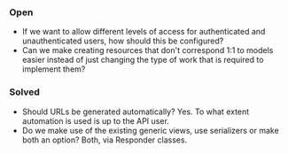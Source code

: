 ### Open ###

  * If we want to allow different levels of access for authenticated and unauthenticated users, how should this be configured?
  * Can we make creating resources that don't correspond 1:1 to models easier instead of just changing the type of work that is required to implement them?

### Solved ###

  * Should URLs be generated automatically? Yes. To what extent automation is used is up to the API user.
  * Do we make use of the existing generic views, use serializers or make both an option? Both, via Responder classes.